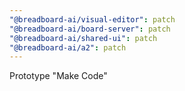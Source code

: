```yaml
---
"@breadboard-ai/visual-editor": patch
"@breadboard-ai/board-server": patch
"@breadboard-ai/shared-ui": patch
"@breadboard-ai/a2": patch
---
```


Prototype "Make Code"
